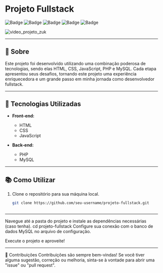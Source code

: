 # Projeto Fullstack

![Badge](https://img.shields.io/badge/technology-HTML-brightgreen) ![Badge](https://img.shields.io/badge/technology-CSS-blue) ![Badge](https://img.shields.io/badge/technology-JavaScript-yellow) ![Badge](https://img.shields.io/badge/technology-PHP-blueviolet) ![Badge](https://img.shields.io/badge/technology-MySQL-orange)

![video_projeto_zuk](https://github.com/Kurjata/projeto_final_zuk/assets/128336634/b68e3775-0b0b-4ebf-9154-39f372dc734f)

---

## 📖 Sobre

Este projeto foi desenvolvido utilizando uma combinação poderosa de tecnologias, sendo elas HTML, CSS, JavaScript, PHP e MySQL. Cada etapa apresentou seus desafios, tornando este projeto uma experiência enriquecedora e um grande passo em minha jornada como desenvolvedor fullstack.

---

## 🚀 Tecnologias Utilizadas

- **Front-end:**
  - HTML
  - CSS
  - JavaScript

- **Back-end:**
  - PHP
  - MySQL

---

## 📚 Como Utilizar

1. Clone o repositório para sua máquina local.
   ```bash
   git clone https://github.com/seu-username/projeto-fullstack.git



---

Navegue até a pasta do projeto e instale as dependências necessárias (caso tenha).
cd projeto-fullstack
Configure sua conexão com o banco de dados MySQL no arquivo de configuração.

Execute o projeto e aproveite!

---
   🤝 Contribuições
Contribuições são sempre bem-vindas! Se você tiver alguma sugestão, correção ou melhoria, sinta-se à vontade para abrir uma "issue" ou "pull request".


